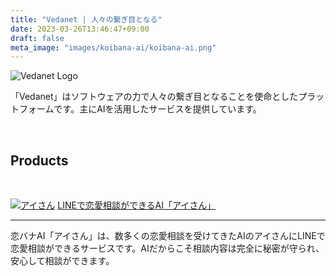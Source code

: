 ```yaml
---
title: "Vedanet | 人々の繋ぎ目となる"
date: 2023-03-26T13:46:47+09:00
draft: false
meta_image: "images/koibana-ai/koibana-ai.png"
---
```


![Vedanet Logo](/images/vedanet-with-name.png)

「Vedanet」はソフトウェアの力で人々の繋ぎ目となることを使命としたプラットフォームです。主にAIを活用したサービスを提供しています。

&nbsp;

## Products

&nbsp;

[![アイさん](/images/koibana-ai/koibana-ai.png)](/koibana-ai)
[LINEで恋愛相談ができるAI「アイさん」](/koibana-ai)

---

恋バナAI「アイさん」は、数多くの恋愛相談を受けてきたAIのアイさんにLINEで恋愛相談ができるサービスです。AIだからこそ相談内容は完全に秘密が守られ、安心して相談ができます。
